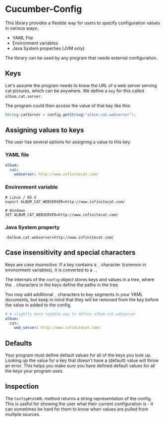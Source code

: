 # Cucumber-Config

This library provides a flexible way for users to specify configuration values in various ways:
- YAML File
- Environment variables
- Java System properties (JVM only)

The library can be used by any program that needs external configuration.

## Keys

Let's assume the program needs to know the URL of a web server serving cat pictures, which can
be anywhere. We define a `key` for this called `album.cat.server`.

The program could then access the value of that key like this:

```java
String catServer = config.getString("album.cat.webserver");
```

## Assigning values to keys

The user has several options for assigning a value to this key:

### YAML file

```yaml
album:
  cat:
    webserver: http://www.infinitecat.com/
```

### Environment variable

```
# Linux / OS X
export ALBUM_CAT_WEBSERVER=http://www.infinitecat.com/

# Windows
SET ALBUM_CAT_WEBSERVER=http://www.infinitecat.com/
```

### Java System property

```
-Dalbum.cat.webserver=http://www.infinitecat.com/
```

## Case insensitivity and special characters

Keys are *case insensitive*. If a key contains a `_` character (common in environment variables),
it is converted to a `.`.

The internals of the `config` object stores keys and values in a tree, where the `.` characters
in the keys define the paths in the tree.

You *may* add additional `_` characters to key segments in your YAML documents, but keep in mind
that they will be removed from the key before the value in added to the config.

```yaml
# A slightly more legible way to define album.cat.webserver
album:
  cat:
    web_server: http://www.infinitecat.com/
```

## Defaults

Your program must define default values for all of the keys you look up. Looking
up the value for a key that doesn't have a (default) value will throw an error. This helps
you make sure you have defined default values for all the keys your program uses.

## Inspection

The `Config#toYAML` method returns a string representation of the config. This is useful for
showing the user what their current configuration is - it can sometimes be hard for them to know
when values are pulled from multiple sources.